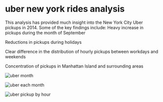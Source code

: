 # uber new york rides analysis

This analysis has provided much insight into the New York City Uber pickups in 2014. Some of the key findings include:
Heavy increase in pickups during the month of September

Reductions in pickups during holidays

Clear difference in the distribution of hourly pickups between workdays and weekends

Concentration of pickups in Manhattan Island and surrounding areas

![uber month](https://user-images.githubusercontent.com/109465506/186196862-ff54ff9d-f70b-4aac-97a6-8f82218a5e5f.png)

![uber each month](https://user-images.githubusercontent.com/109465506/186196998-a0a4639e-f7f3-4c8b-9f3d-95c61911264c.png)

![uber pickup by hour](https://user-images.githubusercontent.com/109465506/186197138-a602aedd-86fc-44e0-8c2c-f14497598390.png)

